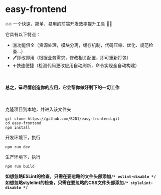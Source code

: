 # easy-frontend
🔥🔥 一个快速，简单，易用的前端开发效率提升工具 🔨🔨  

它具有以下特点：
* 🈵功能俱全（资源处理，模块分离，缓存机制，代码压缩、优化、规范检查...）
* 🖊️即改即用（根据业务需求，修改相关配置，即可重新打包）
* ✈️快速便捷（检测代码更改应用自动刷新，命令实现全自动构建）  

<br/>

**总之，💻尽情创造你的应用，它会帮你做好剩下的一切工作**  

<br/>

克隆项目到本地，并进入该文件夹
```
git clone https://github.com/B2D1/easy-frontend.git
cd easy-frontend
npm install
```
开发环境下，执行
```
npm run dev 
```
生产环境下，执行
```
npm run build
```
**如想忽略ESLint的检查，只需在要忽略的文件头部添加`/* eslint-disable */`**  
**如想忽略stylelint的检查，只需在要忽略的CSS文件头部添加`/* stylelint-disable */`**